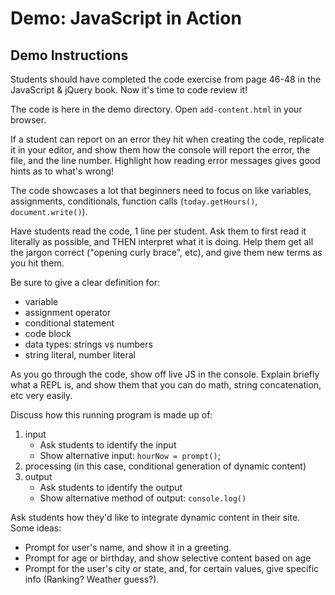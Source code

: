 # Demo: JavaScript in Action

## Demo Instructions

Students should have completed the code exercise from page 46-48 in the JavaScript & jQuery book. Now it's time to code review it!

The code is here in the demo directory. Open `add-content.html` in your browser.

If a student can report on an error they hit when creating the code, replicate it in your editor, and show them how the console will report the error, the file, and the line number. Highlight how reading error messages gives good hints as to what's wrong!

The code showcases a lot that beginners need to focus on like variables, assignments, conditionals, function calls (`today.getHours()`, `document.write()`).

Have students read the code, 1 line per student. Ask them to first read it literally as possible, and THEN interpret what it is doing. Help them get all the jargon correct ("opening curly brace", etc), and give them new terms as you hit them.

Be sure to give a clear definition for:

- variable
- assignment operator
- conditional statement
- code block
- data types: strings vs numbers
- string literal, number literal

As you go through the code, show off live JS in the console. Explain briefly what a REPL is, and show them that you can do math, string concatenation, etc very easily.

Discuss how this running program is made up of:

1. input
    - Ask students to identify the input
    - Show alternative input: `hourNow = prompt()`;
1. processing (in this case, conditional generation of dynamic content)
1. output
    - Ask students to identify the output
    - Show alternative method of output: `console.log()`

Ask students how they'd like to integrate dynamic content in their site. Some ideas:

- Prompt for user's name, and show it in a greeting.
- Prompt for age or birthday, and show selective content based on age
- Prompt for the user's city or state, and, for certain values, give specific info (Ranking? Weather guess?).
